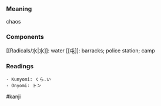 ### Meaning

chaos

### Components

[[Radicals/水|水]]: water [[屯]]: barracks; police station; camp

### Readings

```
- Kunyomi: くら.い
- Onyomi: トン
```

#kanji
